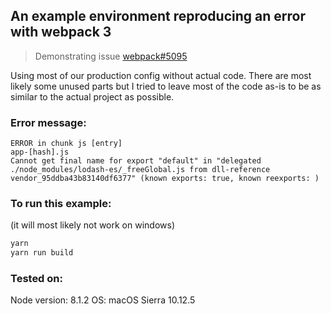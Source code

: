 ## An example environment reproducing an error with webpack 3

> Demonstrating issue [webpack#5095](https://github.com/webpack/webpack/issues/5095)

Using most of our production config without actual code. There are most likely some unused parts but I tried to leave most of the code as-is to be as similar to the actual project as possible.

### Error message:

```
ERROR in chunk js [entry]
app-[hash].js
Cannot get final name for export "default" in "delegated ./node_modules/lodash-es/_freeGlobal.js from dll-reference vendor_95ddba43b83140df6377" (known exports: true, known reexports: )
```

### To run this example:

(it will most likely not work on windows)

``` sh
yarn
yarn run build
```

### Tested on:

Node version: 8.1.2
OS: macOS Sierra 10.12.5
